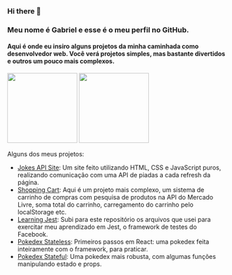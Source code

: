 ### Hi there 👋

### Meu nome é Gabriel e esse é o meu perfil no GitHub.
#### Aqui é onde eu insiro alguns projetos da minha caminhada como desenvolvedor web. Você verá projetos simples, mas bastante divertidos e outros um pouco mais complexos.

<img height="160em" src="https://github-readme-stats.vercel.app/api?username=markyangit&show_icons=true"/>
<img height="160em" src="https://github-readme-stats.vercel.app/api/top-langs/?username=markyangit&layout=compact&langs_count=5&theme=vue-dark"/>

Alguns dos meus projetos:
* [Jokes API Site](https://markyangit.github.io/promise-jokes-site/): Um site feito utilizando HTML, CSS e JavaScript puros, realizando comunicação com uma API de piadas a cada refresh da página.
* [Shopping Cart](https://markyangit.github.io/shopping-cart/): Aqui é um projeto mais complexo, um sistema de carrinho de compras com pesquisa de produtos na API do Mercado Livre, soma total do carrinho, carregamento do carrinho pelo localStorage etc.
* [Learning Jest](https://github.com/markyangit/learning-jest): Subi para este repositório os arquivos que usei para exercitar meu aprendizado em Jest, o framework de testes do Facebook.
* [Pokedex Stateless](https://my-pokedex-with-react-lpc8gf31o-markyangit.vercel.app/): Primeiros passos em React: uma pokedex feita inteiramente com o framework, para praticar.
* [Pokedex Stateful](https://pokedex-stateful.vercel.app/): Uma pokedex mais robusta, com algumas funções manipulando estado e props.

